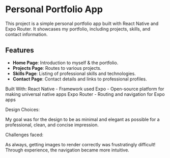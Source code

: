 # Personal Portfolio App

This project is a simple personal portfolio app built with React Native and Expo Router. It showcases my portfolio, including projects, skills, and contact information.

## Features

- **Home Page**: Introduction to myself & the portfolio.
- **Projects Page**: Routes to various projects.
- **Skills Page**: Listing of professional skills and technologies.
- **Contact Page**: Contact details and links to professional profiles.

Built With:
React Native - Framework used
Expo - Open-source platform for making universal native apps
Expo Router - Routing and navigation for Expo apps

Design Choices:

My goal was for the design to be as minimal and elegant as possible for a professional, clean, and concise impression.

Challenges faced:

As always, getting images to render correctly was frustratingly difficult! Through experience, the navigation became more intuitive.
